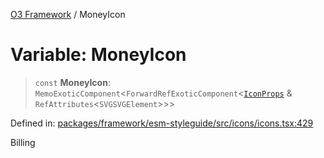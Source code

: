 [O3 Framework](../API.md) / MoneyIcon

# Variable: MoneyIcon

> `const` **MoneyIcon**: `MemoExoticComponent`\<`ForwardRefExoticComponent`\<[`IconProps`](../type-aliases/IconProps.md) & `RefAttributes`\<`SVGSVGElement`\>\>\>

Defined in: [packages/framework/esm-styleguide/src/icons/icons.tsx:429](https://github.com/UjjawalPrabhat/openmrs-esm-core/blob/main/packages/framework/esm-styleguide/src/icons/icons.tsx#L429)

Billing
